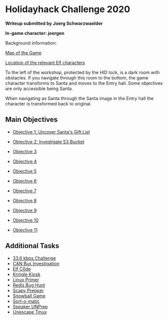 # Holidayhack Challenge 2020
**Writeup submitted by Joerg Schwarzwaelder**

**In-game character: joergen**

Background information:

[Map of the Game](https://github.com/joergschwarzwaelder/hhc2020/blob/master/Map.md)

[Location of the relevant Elf characters](https://github.com/joergschwarzwaelder/hhc2020/blob/master/Elf%20Directory.md)


To the left of the workshop, protected by the HID lock, is a dark room with  obstacles. If you navigate through this room to the bottom, the game character transforms to Santa and moves to the Entry hall. Some objectives are only accessible being Santa.

When navigating as Santa through the Santa image in the Entry hall the character is transformed back to original.


## Main Objectives

 - [Objective
   1: Uncover Santa's Gift List](https://github.com/joergschwarzwaelder/hhc2020/tree/master/Objective-1)
   
-   [Objective
   2: Investigate S3 Bucket](https://github.com/joergschwarzwaelder/hhc2020/tree/master/Objective-2)
 -  [Objective
   3](https://github.com/joergschwarzwaelder/hhc2020/tree/master/Objective-3)
  - [Objective
   4](https://github.com/joergschwarzwaelder/hhc2020/tree/master/Objective-4)
  - [Objective
   5](https://github.com/joergschwarzwaelder/hhc2020/tree/master/Objective-5)
  - [Objective
   6](https://github.com/joergschwarzwaelder/hhc2020/tree/master/Objective-6)
  - [Objective
   7](https://github.com/joergschwarzwaelder/hhc2020/tree/master/Objective-7)
  - [Objective
   8](https://github.com/joergschwarzwaelder/hhc2020/tree/master/Objective-8)
  - [Objective
   9](https://github.com/joergschwarzwaelder/hhc2020/tree/master/Objective-9)
  - [Objective
   10](https://github.com/joergschwarzwaelder/hhc2020/tree/master/Objective-10)
  - [Objective
   11](https://github.com/joergschwarzwaelder/hhc2020/tree/master/Objective-11)

## Additional Tasks

 - [33.6 kbps
   Challenge](https://github.com/joergschwarzwaelder/hhc2020/blob/master/Additional/33.6%20kbps%20challenge.md)
  - [CAN Bus
   Investigation](https://github.com/joergschwarzwaelder/hhc2020/blob/master/Additional/CAN%20Bus%20Investigation.md)
  - [Elf
   C0de](https://github.com/joergschwarzwaelder/hhc2020/blob/master/Additional/Elf%20C0de.md)
  - [Kringle
   Kiosk](https://github.com/joergschwarzwaelder/hhc2020/blob/master/Additional/Kringle%20Kiosk.md)
  - [Linux
   Primer](https://github.com/joergschwarzwaelder/hhc2020/blob/master/Additional/Linux%20Primer.md)
  - [Redis Bug
   Hunt](https://github.com/joergschwarzwaelder/hhc2020/blob/master/Additional/Redis%20Bug%20Hunt.md)
  - [Scapy
   Prepper](https://github.com/joergschwarzwaelder/hhc2020/blob/master/Additional/Scapy%20Prepper.md)
  - [Snowball
   Game](https://github.com/joergschwarzwaelder/hhc2020/blob/master/Additional/Snowball%20Game.md)
  - [Sort-o-matic](https://github.com/joergschwarzwaelder/hhc2020/blob/master/Additional/Sort-o-matic.md)
  - [Speaker
   UNPrep](https://github.com/joergschwarzwaelder/hhc2020/blob/master/Additional/Speaker%20UNPrep.md)
  - [Unescape
   Tmux](https://github.com/joergschwarzwaelder/hhc2020/blob/master/Additional/Unescape%20Tmux.md)

<!--stackedit_data:
eyJoaXN0b3J5IjpbNDQ2MjA5MDgyLC01ODUyNDg1LDE0Mjk0OD
UzNzVdfQ==
-->